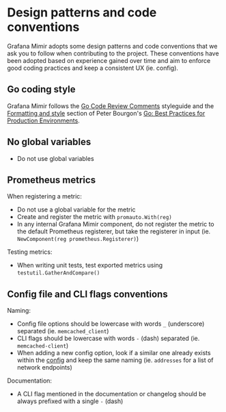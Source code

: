 # Design patterns and code conventions

Grafana Mimir adopts some design patterns and code conventions that we ask you to follow when contributing to the project. These conventions have been adopted based on experience gained over time and aim to enforce good coding practices and keep a consistent UX (ie. config).

## Go coding style

Grafana Mimir follows the [Go Code Review Comments](https://github.com/golang/go/wiki/CodeReviewComments) styleguide and the [Formatting and style](https://peter.bourgon.org/go-in-production/#formatting-and-style) section of Peter Bourgon's [Go: Best Practices for Production Environments](https://peter.bourgon.org/go-in-production/).

## No global variables

- Do not use global variables

## Prometheus metrics

When registering a metric:

- Do not use a global variable for the metric
- Create and register the metric with `promauto.With(reg)`
- In any internal Grafana Mimir component, do not register the metric to the default Prometheus registerer, but take the registerer in input (ie. `NewComponent(reg prometheus.Registerer)`)

Testing metrics:

- When writing unit tests, test exported metrics using `testutil.GatherAndCompare()`

## Config file and CLI flags conventions

Naming:

- Config file options should be lowercase with words `_` (underscore) separated (ie. `memcached_client`)
- CLI flags should be lowercase with words `-` (dash) separated (ie. `memcached-client`)
- When adding a new config option, look if a similar one already exists within the [config](../configuration/config-file-reference.md) and keep the same naming (ie. `addresses` for a list of network endpoints)

Documentation:

- A CLI flag mentioned in the documentation or changelog should be always prefixed with a single `-` (dash)
